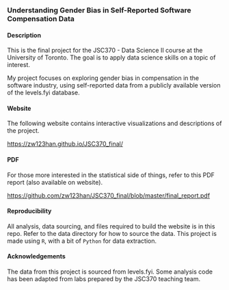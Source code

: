 ### Understanding Gender Bias in Self-Reported Software Compensation Data

#### Description
This is the final project for the JSC370 - Data Science II course at the University of Toronto. The goal is to apply data science skills on a topic of interest. 

My project focuses on exploring gender bias in compensation in the software industry, using self-reported data from a publicly available version of the levels.fyi database.

#### Website
The following website contains interactive visualizations and descriptions of the project.

https://zw123han.github.io/JSC370_final/

#### PDF
For those more interested in the statistical side of things, refer to this PDF report (also available on website).

https://github.com/zw123han/JSC370_final/blob/master/final_report.pdf

#### Reproducibility
All analysis, data sourcing, and files required to build the website is in this repo. Refer to the data directory for how to source the data. This project is made using `R`, with a bit of `Python` for data extraction.

#### Acknowledgements
The data from this project is sourced from levels.fyi. Some analysis code has been adapted from labs prepared by the JSC370 teaching team.

